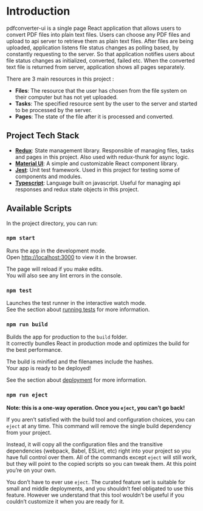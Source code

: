 # Introduction

pdfconverter-ui is a single page React application that allows users to convert PDF files into plain text files. Users can choose any PDF files and upload to api server to retrieve them as plain text files. After files are being uploaded, application listens file status changes as polling based, by constantly requesting to the server. So that application notifies users about file status changes as initialized, converted, failed etc. When the converted text file is returned from server, application shows all pages separately.

There are 3 main resources in this project : 
* **Files**: The resource that the user has chosen from the file system on their computer but has not yet uploaded.
* **Tasks**: The specified resource sent by the user to the server and started to be processed by the server.
* **Pages**: The state of the file after it is processed and converted.

## Project Tech Stack

* **[Redux](https://redux.js.org/)**: State management library. Responsible of managing files, tasks and pages in this project. Also used with redux-thunk for async logic. 
* **[Material UI](https://github.com/mui-org/material-ui)**: A simple and customizable React component library.  
* **[Jest](https://github.com/facebook/jest)**: Unit test framework. Used in this project for testing some of components and modules.
* **[Typescript](https://www.typescriptlang.org/)**: Language built on javascript. Useful for managing api responses and redux state objects in this project.

## Available Scripts

In the project directory, you can run:

### `npm start`

Runs the app in the development mode.\
Open [http://localhost:3000](http://localhost:3000) to view it in the browser.

The page will reload if you make edits.\
You will also see any lint errors in the console.

### `npm test`

Launches the test runner in the interactive watch mode.\
See the section about [running tests](https://facebook.github.io/create-react-app/docs/running-tests) for more information.

### `npm run build`

Builds the app for production to the `build` folder.\
It correctly bundles React in production mode and optimizes the build for the best performance.

The build is minified and the filenames include the hashes.\
Your app is ready to be deployed!

See the section about [deployment](https://facebook.github.io/create-react-app/docs/deployment) for more information.

### `npm run eject`

**Note: this is a one-way operation. Once you `eject`, you can’t go back!**

If you aren’t satisfied with the build tool and configuration choices, you can `eject` at any time. This command will remove the single build dependency from your project.

Instead, it will copy all the configuration files and the transitive dependencies (webpack, Babel, ESLint, etc) right into your project so you have full control over them. All of the commands except `eject` will still work, but they will point to the copied scripts so you can tweak them. At this point you’re on your own.

You don’t have to ever use `eject`. The curated feature set is suitable for small and middle deployments, and you shouldn’t feel obligated to use this feature. However we understand that this tool wouldn’t be useful if you couldn’t customize it when you are ready for it.
